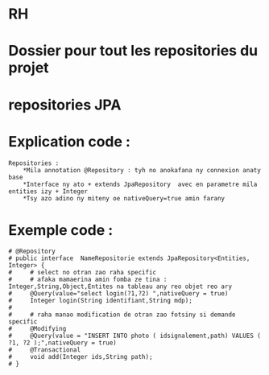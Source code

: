 # RH
# Dossier pour tout les repositories du projet
# repositories JPA 
# Explication code :  
    Repositories :
        *Mila annotation @Repository : tyh no anokafana ny connexion anaty base 
        *Interface ny ato + extends JpaRepository  avec en parametre mila entities izy + Integer 
        *Tsy azo adino ny miteny oe nativeQuery=true amin farany 

# Exemple code : 
    # @Repository
    # public interface  NameRepositorie extends JpaRepository<Entities, Integer> { 
    #     # select no otran zao raha specific 
    #     # afaka mamaerina amin fomba ze tina : Integer,String,Object,Entites na tableau any reo objet reo ary
    #     @Query(value="select login(?1,?2) ",nativeQuery = true)
    #     Integer login(String identifiant,String mdp);
    # 
    #     # raha manao modification de otran zao fotsiny si demande specific
    #     @Modifying
    #     @Query(value = "INSERT INTO photo ( idsignalement,path) VALUES ( ?1, ?2 );",nativeQuery = true)
    #     @Transactional
    #     void add(Integer ids,String path);
    # }